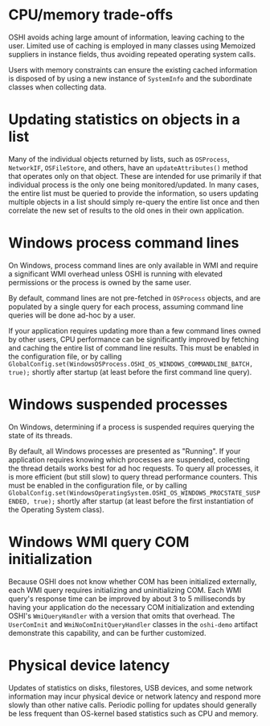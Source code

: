 CPU/memory trade-offs
========

OSHI avoids aching large amount of information, leaving caching to the user.  Limited use of caching is employed in many classes using Memoized suppliers in instance fields, thus avoiding repeated operating system calls.  

Users with memory constraints can ensure the existing cached information is disposed of by using a new instance of `SystemInfo` and the subordinate classes when collecting data.

Updating statistics on objects in a list
========

Many of the individual objects returned by lists, such as `OSProcess`, `NetworkIF`, `OSFileStore`, and others, have an `updateAttributes()` method that operates only on that object. These are intended for use primarily if that individual process is the only one being monitored/updated.  In many cases, the entire list must be queried to provide the information, so users updating multiple objects in a list should simply re-query the entire list once and then correlate the new set of results to the old ones in their own application.

Windows process command lines
========

On Windows, process command lines are only available in WMI and require a significant WMI overhead unless OSHI is running with elevated
permissions or the process is owned by the same user.

By default, command lines are not pre-fetched in `OSProcess` objects, and are populated by a single query for each process, assuming command line queries will be done ad-hoc by a user. 

If your application requires updating more than a few command lines owned by other users, CPU performance can be significantly improved by fetching and caching the entire list of command line results. This must be enabled in the configuration file, or by calling `GlobalConfig.set(WindowsOSProcess.OSHI_OS_WINDOWS_COMMANDLINE_BATCH, true);` shortly after startup (at least before the first command line query).

Windows suspended processes
========

On Windows, determining if a process is suspended requires querying the state of its threads.

By default, all Windows processes are presented as "Running". If your application requires knowing which processes are suspended, collecting the thread details works best for ad hoc requests. To query all processes, it is more efficient (but still slow) to query thread performance counters. This must be enabled in the configuration file, or by calling `GlobalConfig.set(WindowsOperatingSystem.OSHI_OS_WINDOWS_PROCSTATE_SUSPENDED, true);` shortly after startup (at least before the first instantiation of the Operating System class).

Windows WMI query COM initialization
========

Because OSHI does not know whether COM has been initialized externally, each WMI query requires initializing and uninitializing COM.  Each WMI query's response time can be improved by about 3 to 5 milliseconds by having your application do the necessary COM initialization and extending OSHI's `WmiQueryHandler` with a version that omits that overhead.  The `UserComInit` and `WmiNoComInitQueryHandler` classes in the `oshi-demo` artifact demonstrate this capability, and can be further customized.

Physical device latency
========

Updates of statistics on disks, filestores, USB devices, and some network information may incur physical device or network latency and respond more slowly than other native calls.  Periodic polling for updates should generally be less frequent than OS-kernel based statistics such as CPU and memory.
